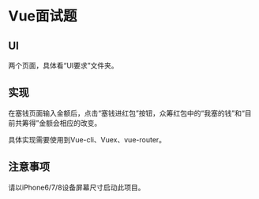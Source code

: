 # Vue面试题

## UI

两个页面，具体看“UI要求”文件夹。

## 实现

在塞钱页面输入金额后，点击“塞钱进红包”按钮，众筹红包中的“我塞的钱”和“目前共筹得”金额会相应的改变。

具体实现需要使用到Vue-cli、Vuex、vue-router。

## 注意事项

请以iPhone6/7/8设备屏幕尺寸启动此项目。